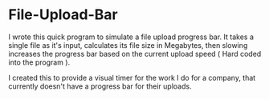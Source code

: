 # File-Upload-Bar

I wrote this quick program to simulate a file upload progress bar. It takes a single file as it's input,  calculates its file size in Megabytes, then slowing increases the progress bar based on the current upload speed ( Hard coded into the program ).

I created this to provide a visual timer for the work I do for a company, that currently doesn't have a progress bar for their uploads.

